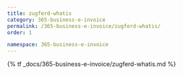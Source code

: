 ```yaml
---
title: zugferd-whatis
category: 365-business-e-invoice
permalink: /365-business-e-invoice/zugferd-whatis/
order: 1

namespace: 365-business-e-invoice
---
```


{% tf _docs/365-business-e-invoice/zugferd-whatis.md %}
